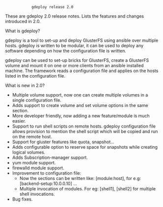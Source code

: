                 gdeploy release 2.0

These are gdeploy 2.0 release notes. Lists the features and changes introduced
in 2.0.

What is gdeploy?

  gdeploy is a tool to set-up and deploy GlusterFS using ansible over multiple
  hosts. gdeploy is written to be modular, it can be used to deploy any
  software depending on how the configuration file is written.

  gdeploy can be used to set-up bricks for GlusterFS, create a GlusterFS volume
  and mount it on one or more clients from an ansible installed machine. The
  framework reads a configuration file and applies on the hosts listed in the
  configuration file.

What is new in 2.0?

   - Multiple volume support, now one can create multiple volumes in a single
     configuration file.
   - Adds support to create volume and set volume options in the same section.
   - More developer friendly, now adding a new feature/module is much easier.
   - Support to run shell scripts on remote hosts. gdeploy configuration file
     allows provision to mention the shell script which will be copied and run
     on the remote host.
   - Support for gluster features like quota, snapshot...
   - Adds configurable option to reserve space for snapshots while creating
     logical volumes.
   - Adds Subscription-manager support.
   - yum module support.
   - firewalld module support.
   - Improvement to configuration file:
     - Now the sections can be written like:
       [module:host], for e.g: [backend-setup:10.0.0.10] ...
     - Multiple invocation of modules. For eg: [shell1], [shell2] for multiple
       shell invocations.
   - Bug fixes.

